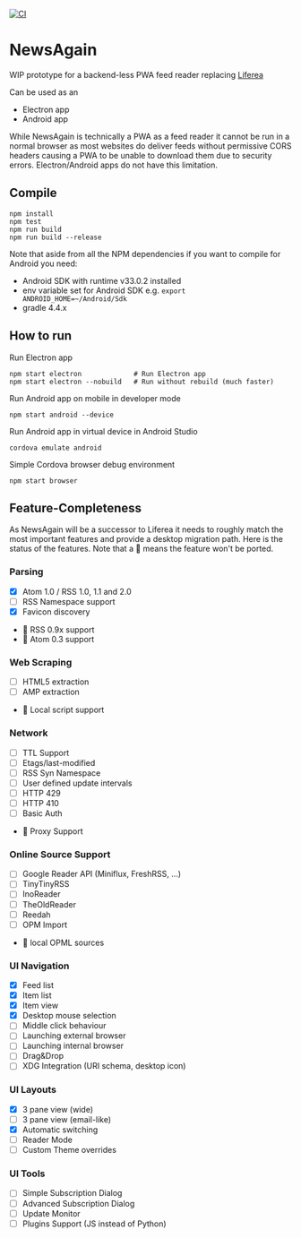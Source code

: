 [![CI](https://github.com/lwindolf/newsagain/actions/workflows/test.yml/badge.svg)](https://github.com/lwindolf/newsagain/actions/workflows/test.yml)

# NewsAgain

WIP prototype for a backend-less PWA feed reader replacing [Liferea](https://lzone.de/liferea)

Can be used as an

- Electron app
- Android app

While NewsAgain is technically a PWA as a feed reader it cannot be run in
a normal browser as most websites do deliver feeds without permissive CORS
headers causing a PWA to be unable to download them due to security errors.
Electron/Android apps do not have this limitation.

## Compile

    npm install
    npm test
    npm run build
    npm run build --release

Note that aside from all the NPM dependencies if you want to compile for Android you need:

- Android SDK with runtime v33.0.2 installed
- env variable set for Android SDK e.g. `export ANDROID_HOME=~/Android/Sdk`
- gradle 4.4.x

## How to run

Run Electron app

    npm start electron             # Run Electron app
    npm start electron --nobuild   # Run without rebuild (much faster)

Run Android app on mobile in developer mode

    npm start android --device

Run Android app in virtual device in Android Studio

    cordova emulate android

Simple Cordova browser debug environment

    npm start browser

## Feature-Completeness

As NewsAgain will be a successor to Liferea it needs to roughly match the most important
features and provide a desktop migration path. Here is the status of the features. Note that
a 🛑 means the feature won't be ported.

### Parsing 

- [x] Atom 1.0 / RSS 1.0, 1.1 and 2.0
- [ ] RSS Namespace support
- [x] Favicon discovery
- 🛑 RSS 0.9x support
- 🛑 Atom 0.3 support

### Web Scraping

- [ ] HTML5 extraction
- [ ] AMP extraction
- 🛑 Local script support

### Network

- [ ] TTL Support
- [ ] Etags/last-modified
- [ ] RSS Syn Namespace
- [ ] User defined update intervals
- [ ] HTTP 429
- [ ] HTTP 410
- [ ] Basic Auth
- 🛑 Proxy Support

### Online Source Support

- [ ] Google Reader API (Miniflux, FreshRSS, ...) 
- [ ] TinyTinyRSS
- [ ] InoReader
- [ ] TheOldReader
- [ ] Reedah
- [ ] OPM Import
- 🛑 local OPML sources

### UI Navigation

- [x] Feed list
- [x] Item list
- [x] Item view
- [x] Desktop mouse selection
- [ ] Middle click behaviour
- [ ] Launching external browser
- [ ] Launching internal browser
- [ ] Drag&Drop
- [ ] XDG Integration (URI schema, desktop icon)

### UI Layouts

- [x] 3 pane view (wide)
- [ ] 3 pane view (email-like)
- [x] Automatic switching
- [ ] Reader Mode
- [ ] Custom Theme overrides

### UI Tools

- [ ] Simple Subscription Dialog
- [ ] Advanced Subscription Dialog
- [ ] Update Monitor
- [ ] Plugins Support (JS instead of Python)
